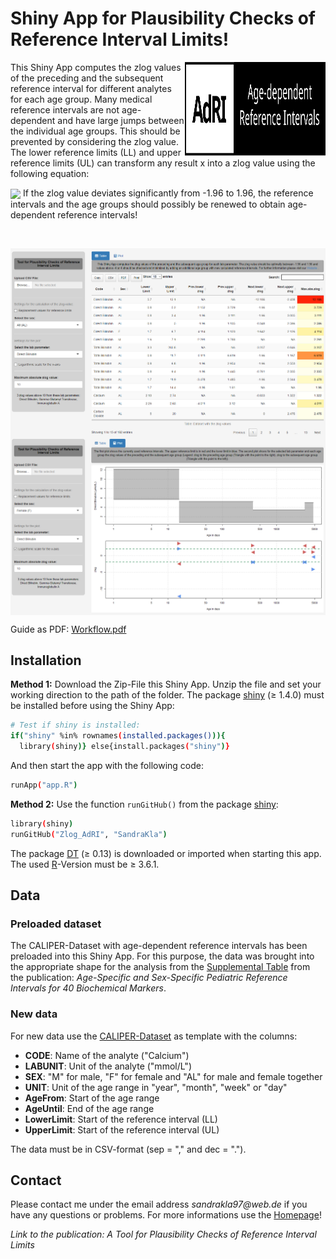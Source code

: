 # Shiny App for Plausibility Checks of Reference Interval Limits!

<img src="www/Logo.svg" width="225px" height="150px" align="right"/>

This Shiny App computes the zlog values of the preceding and the subsequent reference interval for different analytes for each age group. Many medical reference intervals are not age-dependent and have large jumps between the individual age groups. This should be prevented by considering the zlog value. The lower reference limits (LL) and upper reference limits (UL) can transform any result x into a zlog value using the following equation: 


<img src="https://render.githubusercontent.com/render/math?math={zlog(x)=(log(x) - \frac{log(UG) %2B log(OG)}{2}}) * \frac{3.92}{log(OG) - log(UG)}" align="center">
If the zlog value deviates significantly from -1.96 to 1.96, the reference intervals and the age groups should possibly be renewed to obtain age-dependent reference intervals!
<p>&nbsp</p>
<img src="docs/table.png" align="center"/>
<img src="docs/shiny.png" align="center"/>

Guide as PDF: [Workflow.pdf](https://github.com/SandraKla/Zlog_AdRI/raw/master/docs/Workflow.pdf)

## Installation 

**Method 1:**
Download the Zip-File this Shiny App. Unzip the file and set your working direction to the path of the folder. 
The package [shiny](https://cran.r-project.org/web/packages/shiny/index.html) (≥ 1.4.0) must be installed before using the Shiny App:

```bash
# Test if shiny is installed:
if("shiny" %in% rownames(installed.packages())){
  library(shiny)} else{install.packages("shiny")}
```
And then start the app with the following code:
```bash
runApp("app.R")
```
**Method 2:**
Use the function ```runGitHub()``` from the package [shiny](https://cran.r-project.org/web/packages/shiny/index.html):

```bash
library(shiny)
runGitHub("Zlog_AdRI", "SandraKla")
```

The package [DT](https://cran.r-project.org/web/packages/DT/index.html) (≥ 0.13) is downloaded or imported when starting this app. The used [R](https://www.r-project.org)-Version must be ≥ 3.6.1.

## Data

### Preloaded dataset
The CALIPER-Dataset with age-dependent reference intervals has been preloaded into this Shiny App. For this purpose, the data was brought into the appropriate shape for the analysis from the [Supplemental Table](https://academic.oup.com/clinchem/article/58/5/854/5620695#supplementary-data) from the publication: *Age-Specific and Sex-Specific Pediatric Reference Intervals for 40 Biochemical Markers*. 

### New data
For new data use the [CALIPER-Dataset](https://github.com/SandraKla/Zlog_AdRI/blob/master/data/CALIPER.csv) as template with the columns: 

* **CODE**: Name of the analyte ("Calcium") 
* **LABUNIT**: Unit of the analyte ("mmol/L")
* **SEX**: "M" for male, "F" for female and "AL" for male and female together
* **UNIT**: Unit of the age range in "year", "month", "week" or "day"
* **AgeFrom**: Start of the age range 
* **AgeUntil**: End of the age range 
* **LowerLimit**: Start of the reference interval (LL)
* **UpperLimit**: Start of the reference interval (UL)

The data must be in CSV-format (sep = "," and dec = ".").

## Contact

Please contact me under the email address _sandrakla97@web.de_ if you have any questions or problems. For more informations use the [Homepage](https://sandrakla.github.io/Zlog_AdRI/)! 

*Link to the publication: A Tool for Plausibility Checks of Reference Interval Limits*
